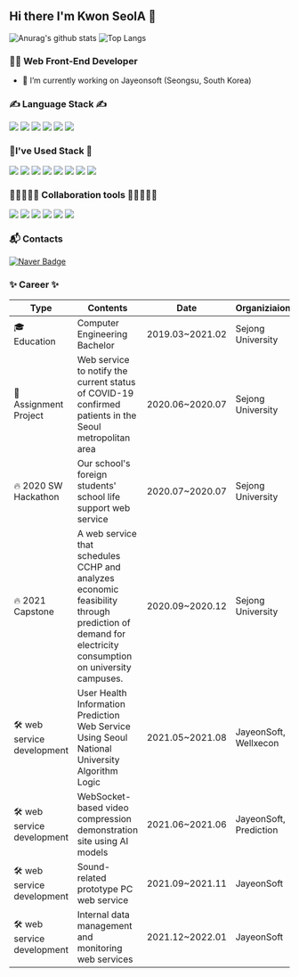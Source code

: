 ## Hi there I'm Kwon SeolA 👋
![Anurag's github stats](https://github-readme-stats.vercel.app/api?username=daodaoala&show_icons=true&theme=nightowl) ![Top Langs](https://github-readme-stats.vercel.app/api/top-langs/?username=daodaoala&layout=compact&theme=buefy)

### 🙋‍♂️ Web Front-End Developer

* 🔭 I’m currently working on Jayeonsoft (Seongsu, South Korea)
<!-- * 🌱 I’m currently learning React, Vue, HTML5, CSS3 -->


### ✍ Language Stack ✍
<img src="https://img.shields.io/badge/C-A8B9CC?style=flat-square&logo=C&logoColor=white"/> <img src="https://img.shields.io/badge/Java-007396?style=flat-square&logo=Java&logoColor=white"/> <img src="https://img.shields.io/badge/JavaScript-F7DF1E?style=flat-square&logo=JavaScript&logoColor=white"/> <img src="https://img.shields.io/badge/HTML5-E34F26?style=flat-square&logo=HTML5&logoColor=white"/> <img src="https://img.shields.io/badge/CSS3-1572B6?style=flat-square&logo=CSS3&logoColor=white"/> <img src="https://img.shields.io/badge/Sass-CC6699?style=flat-square&logo=Sass&logoColor=white"/> 

### 💪I've Used Stack 💪
<img src="https://img.shields.io/badge/React-61DAFB?style=flat-square&logo=React&logoColor=black"/> <img src="https://img.shields.io/badge/Vue-4FC08D?style=flat-square&logo=Vue.js&logoColor=white"/> <img src="https://img.shields.io/badge/Bootstrap-7952B3?style=flat-square&logo=Bootstrap&logoColor=white"/> <img src="https://img.shields.io/badge/MySQL-4479A1?style=flat-square&logo=MySQL&logoColor=white"/> <img src="https://img.shields.io/badge/MongoDB-47A248?style=flat-square&logo=MongoDB&logoColor=white"/> <img src="https://img.shields.io/badge/Heroku-430098?style=flat-square&logo=Heroku&logoColor=white"/> <img src="https://img.shields.io/badge/MUI-007FFF?style=flat-square&logo=MUI&logoColor=white"/> <img src="https://img.shields.io/badge/JSON Web Tokens-000000?style=flat-square&logo=JSON Web Tokens&logoColor=white"/>  

### 👩🏼‍🤝‍👩🏻 Collaboration tools 👩🏼‍🤝‍🧑🏾
<img src="https://img.shields.io/badge/GitHub-181717?style=flat-square&logo=GitHub&logoColor=white"/> <img src="https://img.shields.io/badge/GitLab-FCA121?style=flat-square&logo=GitLab&logoColor=black"/> <img src="https://img.shields.io/badge/Slack-4A154B?style=flat-square&logo=Slack&logoColor=white"/> <img src="https://img.shields.io/badge/Notion-000000?style=flat-square&logo=Notion&logoColor=white"/> <img src="https://img.shields.io/badge/Jira-0052CC?style=flat-square&logo=Jira&logoColor=white"/> <img src="https://img.shields.io/badge/Google Sheets-34A853?style=flat-square&logo=Google Sheets&logoColor=white"/>

### 📬 Contacts

  [![Naver Badge](https://img.shields.io/badge/Naver-03C75A?style=flat-square&logo=Gmail&logoColor=white&link=mailto:sulah0326@naver.com)](mailto:sulah0326@naver.com)


### ✨ Career ✨

| Type | Contents | Date | Organiziaion | Awards |
|----------|--------------------------|----------|----------|-------|
| 🎓 Education | Computer Engineering Bachelor | 2019.03~2021.02 | Sejong University | |
| 📕 Assignment Project | Web service to notify the current status of COVID-19 confirmed patients in the Seoul metropolitan area | 2020.06~2020.07 | Sejong University |  |
| 🔥 2020 SW Hackathon | Our school's foreign students' school life support web service | 2020.07~2020.07 | Sejong University | 🥉 **The Encouragement Prize** |
| 🔥 2021 Capstone | A web service that schedules CCHP and analyzes economic feasibility through prediction of demand for electricity consumption on university campuses. | 2020.09~2020.12 | Sejong University | 🥇 **The Top Prize / 🥉 A Bronze Prize** |
| 🛠 web service development | User Health Information Prediction Web Service Using Seoul National University Algorithm Logic | 2021.05~2021.08 | JayeonSoft, Wellxecon |  |
| 🛠 web service development | WebSocket-based video compression demonstration site using AI models | 2021.06~2021.06 | JayeonSoft, Prediction |  |
| 🛠 web service development | Sound-related prototype PC web service | 2021.09~2021.11 | JayeonSoft |  |
| 🛠 web service development | Internal data management and monitoring web services | 2021.12~2022.01 | JayeonSoft |  |



<!--
- 🔭 I’m currently working on Jayeonsoft (Seongsu, South Korea)
- 🌱 I’m currently learning React, Redux, Vue, HTML, CSS
- 👯 I’m looking to collaborate on ...
- 🤔 I’m looking for help with ...
- 💬 Ask me about ...
- 📫 How to reach me: ...
- 😄 Pronouns: ...
- ⚡ Fun fact: ...
-->
